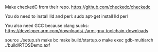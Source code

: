 Make checkedC from their repo. 
https://github.com/checkedc/checkedc

You do need to install lld and perl:
sudo apt-get install lld perl

You also need GCC because clang sucks:
https://developer.arm.com/downloads/-/arm-gnu-toolchain-downloads

source ./setup.sh
make bc
make build/startup.o
make exec
gdb-multiarch ./build/RTOSDemo.axf 
